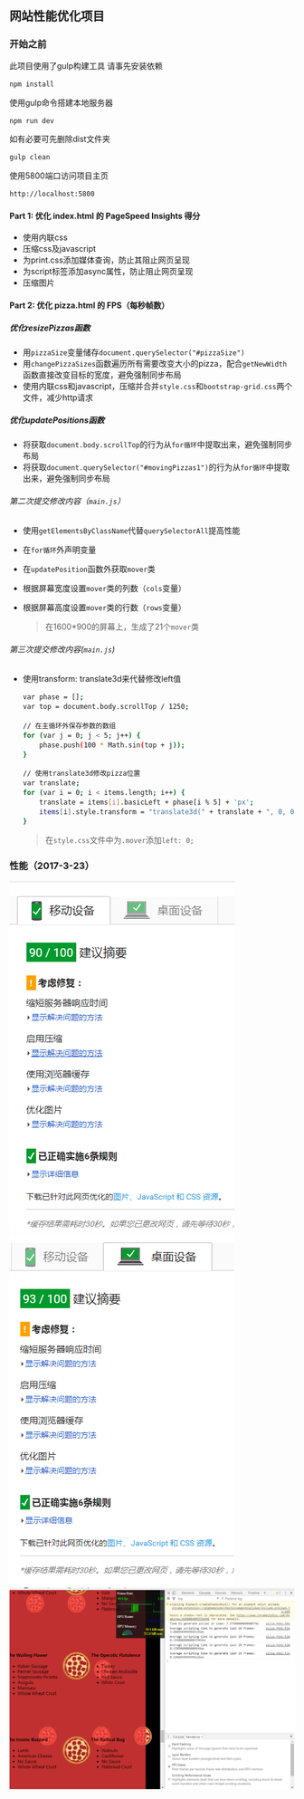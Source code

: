 ## 网站性能优化项目

### 开始之前
此项目使用了gulp构建工具
请事先安装依赖

```bash
npm install
```

使用gulp命令搭建本地服务器

```bash
npm run dev
```

如有必要可先删除dist文件夹

```bash
gulp clean
```

使用5800端口访问项目主页

```bash
http://localhost:5800
```

#### Part 1: 优化 index.html 的 PageSpeed Insights 得分

- 使用内联css
- 压缩css及javascript
- 为print.css添加媒体查询，防止其阻止网页呈现
- 为script标签添加async属性，防止阻止网页呈现
- 压缩图片

#### Part 2: 优化 pizza.html 的 FPS（每秒帧数）

##### 优化resizePizzas函数

- 用`pizzaSize`变量储存`document.querySelector("#pizzaSize")`
- 用`changePizzaSizes`函数遍历所有需要改变大小的pizza，配合`getNewWidth`函数直接改变目标的宽度，避免强制同步布局
- 使用内联css和javascript，压缩并合并`style.css`和`bootstrap-grid.css`两个文件，减少http请求

##### 优化updatePositions函数

- 将获取`document.body.scrollTop`的行为从`for循环`中提取出来，避免强制同步布局
- 将获取`document.querySelector("#movingPizzas1")`的行为从`for循环`中提取出来，避免强制同步布局

###### 第二次提交修改内容（`main.js`）

- 使用`getElementsByClassName`代替`querySelectorAll`提高性能
- 在`for循环`外声明变量
- 在`updatePosition`函数外获取`mover`类
- 根据屏幕宽度设置`mover`类的列数（`cols`变量）
- 根据屏幕高度设置`mover`类的行数（`rows`变量）

    >在1600*900的屏幕上，生成了21个`mover`类

###### 第三次提交修改内容(`main.js`)

- 使用transform: translate3d来代替修改left值

    ```bash
    var phase = [];
    var top = document.body.scrollTop / 1250;

    // 在主循环外保存参数的数组
    for (var j = 0; j < 5; j++) {
        phase.push(100 * Math.sin(top + j));
    }

    // 使用translate3d修改pizza位置
    var translate;
    for (var i = 0; i < items.length; i++) {
        translate = items[i].basicLeft + phase[i % 5] + 'px';
        items[i].style.transform = "translate3d(" + translate + ", 0, 0)";
    }
    ```

    >在`style.css`文件中为`.mover`添加`left: 0;`

### 性能（2017-3-23）

![性能](https://raw.githubusercontent.com/nichenqin1001/website-optimization/master/dist/views/images/2017-03-23.png)
![性能](https://raw.githubusercontent.com/nichenqin1001/website-optimization/master/dist/views/images/2017-03-23%20(1).png)
![性能](https://raw.githubusercontent.com/nichenqin1001/website-optimization/master/dist/views/images/2017-03-23%20(2).png)
